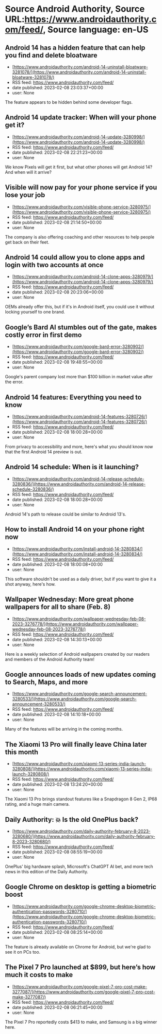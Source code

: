 # Source Android Authority, Source URL:https://www.androidauthority.com/feed/, Source language: en-US

## Android 14 has a hidden feature that can help you find and delete bloatware
 - [https://www.androidauthority.com/android-14-uninstall-bloatware-3281078/](https://www.androidauthority.com/android-14-uninstall-bloatware-3281078/)
 - RSS feed: https://www.androidauthority.com/feed/
 - date published: 2023-02-08 23:03:37+00:00
 - user: None

The feature appears to be hidden behind some developer flags.

## Android 14 update tracker: When will your phone get it?
 - [https://www.androidauthority.com/android-14-update-3280998/](https://www.androidauthority.com/android-14-update-3280998/)
 - RSS feed: https://www.androidauthority.com/feed/
 - date published: 2023-02-08 22:21:23+00:00
 - user: None

We know Pixels will get it first, but what other phones will get Android 14? And when will it arrive?

## Visible will now pay for your phone service if you lose your job
 - [https://www.androidauthority.com/visible-phone-service-3280975/](https://www.androidauthority.com/visible-phone-service-3280975/)
 - RSS feed: https://www.androidauthority.com/feed/
 - date published: 2023-02-08 21:14:50+00:00
 - user: None

The company is also offering coaching and other resources to help people get back on their feet.

## Android 14 could allow you to clone apps and login with two accounts at once
 - [https://www.androidauthority.com/android-14-clone-apps-3280979/](https://www.androidauthority.com/android-14-clone-apps-3280979/)
 - RSS feed: https://www.androidauthority.com/feed/
 - date published: 2023-02-08 20:23:06+00:00
 - user: None

OEMs already offer this, but if it's in Android itself, you could use it without locking yourself to one brand.

## Google’s Bard AI stumbles out of the gate, makes costly error in first demo
 - [https://www.androidauthority.com/google-bard-error-3280902/](https://www.androidauthority.com/google-bard-error-3280902/)
 - RSS feed: https://www.androidauthority.com/feed/
 - date published: 2023-02-08 19:48:55+00:00
 - user: None

Google's parent company lost more than $100 billion in market value after the error.

## Android 14 features: Everything you need to know
 - [https://www.androidauthority.com/android-14-features-3280726/](https://www.androidauthority.com/android-14-features-3280726/)
 - RSS feed: https://www.androidauthority.com/feed/
 - date published: 2023-02-08 18:00:28+00:00
 - user: None

From privacy to accessibility and more, here's what you should know now that the first Android 14 preview is out.

## Android 14 schedule: When is it launching?
 - [https://www.androidauthority.com/android-14-release-schedule-3280836/](https://www.androidauthority.com/android-14-release-schedule-3280836/)
 - RSS feed: https://www.androidauthority.com/feed/
 - date published: 2023-02-08 18:00:28+00:00
 - user: None

Android 14's path to release could be similar to Android 13's.

## How to install Android 14 on your phone right now
 - [https://www.androidauthority.com/install-android-14-3280834/](https://www.androidauthority.com/install-android-14-3280834/)
 - RSS feed: https://www.androidauthority.com/feed/
 - date published: 2023-02-08 18:00:08+00:00
 - user: None

This software shouldn't be used as a daily driver, but if you want to give it a shot anyway, here's how.

## Wallpaper Wednesday: More great phone wallpapers for all to share (Feb. 8)
 - [https://www.androidauthority.com/wallpaper-wednesday-feb-08-2023-3276778/](https://www.androidauthority.com/wallpaper-wednesday-feb-08-2023-3276778/)
 - RSS feed: https://www.androidauthority.com/feed/
 - date published: 2023-02-08 14:30:13+00:00
 - user: None

Here is a weekly selection of Android wallpapers created by our readers and members of the Android Authority team!

## Google announces loads of new updates coming to Search, Maps, and more
 - [https://www.androidauthority.com/google-search-announcement-3280533/](https://www.androidauthority.com/google-search-announcement-3280533/)
 - RSS feed: https://www.androidauthority.com/feed/
 - date published: 2023-02-08 14:10:18+00:00
 - user: None

Many of the features will be arriving in the coming months.

## The Xiaomi 13 Pro will finally leave China later this month
 - [https://www.androidauthority.com/xiaomi-13-series-india-launch-3280808/](https://www.androidauthority.com/xiaomi-13-series-india-launch-3280808/)
 - RSS feed: https://www.androidauthority.com/feed/
 - date published: 2023-02-08 13:24:20+00:00
 - user: None

The Xiaomi 13 Pro brings standout features like a Snapdragon 8 Gen 2, IP68 rating, and a huge main camera.

## Daily Authority: 💥 Is the old OnePlus back?
 - [https://www.androidauthority.com/daily-authority-february-8-2023-3280680/](https://www.androidauthority.com/daily-authority-february-8-2023-3280680/)
 - RSS feed: https://www.androidauthority.com/feed/
 - date published: 2023-02-08 08:55:19+00:00
 - user: None

OnePlus' big hardware splash, Microsoft's ChatGPT AI bet, and more tech news in this edition of the Daily Authority.

## Google Chrome on desktop is getting a biometric boost
 - [https://www.androidauthority.com/google-chrome-desktop-biometric-authentication-passwords-3280710/](https://www.androidauthority.com/google-chrome-desktop-biometric-authentication-passwords-3280710/)
 - RSS feed: https://www.androidauthority.com/feed/
 - date published: 2023-02-08 08:25:14+00:00
 - user: None

The feature is already available on Chrome for Android, but we're glad to see it on PCs too.

## The Pixel 7 Pro launched at $899, but here’s how much it costs to make
 - [https://www.androidauthority.com/google-pixel-7-pro-cost-make-3277087/](https://www.androidauthority.com/google-pixel-7-pro-cost-make-3277087/)
 - RSS feed: https://www.androidauthority.com/feed/
 - date published: 2023-02-08 06:21:45+00:00
 - user: None

The Pixel 7 Pro reportedly costs $413 to make, and Samsung is a big winner here.
